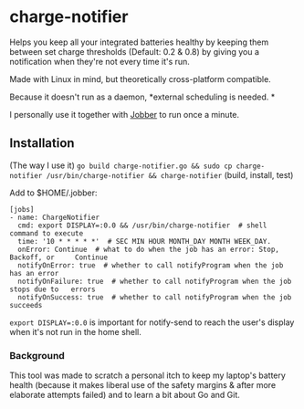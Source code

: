 # charge-notifier

Helps you keep all your integrated batteries healthy by keeping them between set charge thresholds (Default: 0.2 & 0.8) by giving you a notification when they're not every time it's run. 

Made with Linux in mind, but theoretically cross-platform compatible. 

Because it doesn't run as a daemon, *external scheduling is needed. *

I personally use it together with [Jobber](https://dshearer.github.io/jobber/) to run once a minute. 

## Installation
(The way I use it)
`go build charge-notifier.go && sudo cp charge-notifier /usr/bin/charge-notifier && charge-notifier`
(build, install, test)

Add to $HOME/.jobber: 

```
[jobs]
- name: ChargeNotifier
  cmd: export DISPLAY=:0.0 && /usr/bin/charge-notifier  # shell command to execute
  time: '10 * * * * *'  # SEC MIN HOUR MONTH_DAY MONTH WEEK_DAY.
  onError: Continue  # what to do when the job has an error: Stop, Backoff, or     Continue
  notifyOnError: true  # whether to call notifyProgram when the job has an error
  notifyOnFailure: true  # whether to call notifyProgram when the job stops due to   errors
  notifyOnSuccess: true  # whether to call notifyProgram when the job succeeds

```

`export DISPLAY=:0.0` is important for notify-send to reach the user's display when it's not run in the home shell. 

### Background
This tool was made to scratch a personal itch to keep my laptop's battery health (because it makes liberal use of the safety margins & after more elaborate attempts failed) and to learn a bit about Go and Git. 
